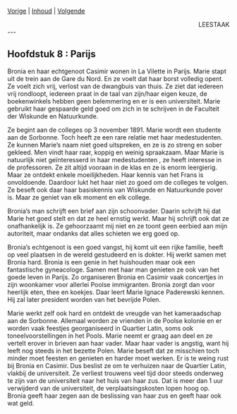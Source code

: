 [Vorige](hfst07_vlucht.md) | [Inhoud](inhoudsopgave.md) | [Volgende](hfst09_40_roebel_per_maand.md)

<div style="text-align: right">LEESTAAK</div>
---

## Hoofdstuk 8 : Parijs

Bronia en haar echtgenoot Casimir wonen in La Vilette in Parijs. Marie stapt uit de trein aan de Gare du Nord. En ze voelt dat haar borst volledig opent. Ze voelt zich vrij, verlost van de dwangbuis van thuis. Ze ziet dat iedereen vrij rondloopt, iedereen praat in de taal van zijn/haar eigen keuze, de boekenwinkels hebben geen belemmering en er is een universiteit. Marie gebruikt haar gespaarde geld goed om zich in te schrijven in de Faculteit der Wiskunde en Natuurkunde.

Ze begint aan de colleges op 3 november 1891. Marie wordt een studente aan de Sorbonne.  Toch heeft ze een rare relatie met haar medestudenten. Ze kunnen Marie’s naam niet goed uitspreken, en ze is zo streng en sober gekleed. Men vindt haar raar, koppig en weinig spraakzaam. Maar Marie is natuurlijk niet geïnteresserd in haar medestudenten , ze heeft interesse in de professoren. Ze zit altijd vooraan in de klas en ze is enorm leergierig. Maar ze ontdekt enkele moeilijkheden. Haar kennis van het Frans is onvoldoende. Daardoor lukt het haar niet zo goed om de colleges te volgen. Ze beseft ook daar haar basiskennis van Wiskunde en Natuurkunde pover is. Maar ze geniet van elk moment en elk college.

Bronia’s man schrijft een brief aan zijn schoonvader. Daarin schrijft hij dat Marie het goed stelt en dat ze heel ernstig werkt. Maar hij schrijft ook dat ze onafhankelijk is. Ze gehoorzaamt mij niet en ze toont geen eerbied aan mijn autoriteit, maar ondanks dat alles schieten we erg goed op.

Bronia’s echtgenoot is een goed vangst, hij komt uit een rijke familie, heeft op veel plaatsen in de wereld gestudeerd en is dokter. Hij werkt samen met Bronia hard. Bronia is een genie in het huishouden maar ook een fantastische gyneacologe.   Samen met haar man genieten ze  ook van het goede leven in Parijs. Zo  organiseren Bronia en Casimir vaak concertjes in zijn woonkamer voor allerlei Poolse immigranten. Bronia zorgt dan voor heerlijk eten, thee en koekjes.  Daar leert Marie Ignace Paderewski kennen. Hij zal later president worden van het bevrijde Polen.

Marie werkt zelf ook hard en ontdekt de vreugde van het kameraadschap aan de Sorbonne. Allemaal worden ze vrienden in de Poolse kolonie en er worden vaak feestjes georganiseerd in Quartier Latin, soms ook toneelvoorstellingen in het Pools. Marie neemt er graag aan deel en ze vertelt erover in brieven aan haar vader. Maar haar vader is angstig, want hij leeft nog steeds in het bezette Polen. Marie beseft dat ze misschien toch minder moet feesten en genieten en harder moet werken.  Er is te weing rust bij Bronia en Casimir. Dus beslist ze om te verhuizen naar de Quartier Latin, vlakbij de universiteit. Ze verliest trouwens veel tijd door steeds onderweg te zijn van de universiteit naar het huis van haar zus. Dat is meer dan 1 uur verwijderd van de universiteit, de verplaatsingskosten lopen hoog op. Bronia geeft haar zegen aan de beslissing van haar zus en geeft haar ook wat geld.
